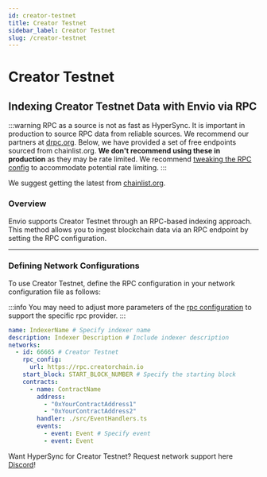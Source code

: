 ```yaml
---
id: creator-testnet
title: Creator Testnet
sidebar_label: Creator Testnet
slug: /creator-testnet
---
```


# Creator Testnet

## Indexing Creator Testnet Data with Envio via RPC

:::warning
RPC as a source is not as fast as HyperSync. It is important in production to source RPC data from reliable sources. We recommend our partners at [drpc.org](https://drpc.org). Below, we have provided a set of free endpoints sourced from chainlist.org. **We don't recommend using these in production** as they may be rate limited. We recommend [tweaking the RPC config](./rpc-sync) to accommodate potential rate limiting.
:::

We suggest getting the latest from [chainlist.org](https://chainlist.org).

### Overview

Envio supports Creator Testnet through an RPC-based indexing approach. This method allows you to ingest blockchain data via an RPC endpoint by setting the RPC configuration.

---

### Defining Network Configurations

To use Creator Testnet, define the RPC configuration in your network configuration file as follows:

:::info
You may need to adjust more parameters of the [rpc configuration](./rpc-sync) to support the specific rpc provider. 
:::

```yaml
name: IndexerName # Specify indexer name
description: Indexer Description # Include indexer description
networks:
  - id: 66665 # Creator Testnet
    rpc_config:
      url: https://rpc.creatorchain.io 
    start_block: START_BLOCK_NUMBER # Specify the starting block
    contracts:
      - name: ContractName
        address:
          - "0xYourContractAddress1"
          - "0xYourContractAddress2"
        handler: ./src/EventHandlers.ts
        events:
          - event: Event # Specify event
          - event: Event
```

Want HyperSync for Creator Testnet? Request network support here [Discord](https://discord.gg/fztEvj79m3)!
